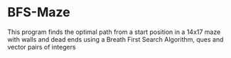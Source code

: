 # BFS-Maze
This program finds the optimal path from a start position in a 14x17 maze with walls and dead ends using a Breath First Search Algorithm, ques and vector pairs of integers
